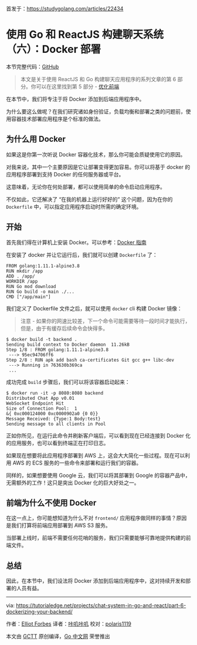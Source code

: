 首发于：https://studygolang.com/articles/22434

# 使用 Go 和 ReactJS 构建聊天系统（六）：Docker 部署

本节完整代码：[GitHub](https://github.com/watermelo/realtime-chat-go-react/tree/part-6)

> 本文是关于使用 ReactJS 和 Go 构建聊天应用程序的系列文章的第 6 部分。你可以在这里找到第 5 部分 - [优化前端](https://studygolang.com/articles/22433)

在本节中，我们将专注于将 Docker 添加到后端应用程序中。

为什么要这么做呢？在我们研究诸如身份验证，负载均衡和部署之类的问题前，使用容器技术部署应用程序是个标准的做法。

## 为什么用 Docker

如果这是你第一次听说 Docker 容器化技术，那么你可能会质疑使用它的原因。

对我来说，其中一个主要原因是它让部署变得更加容易。你可以将基于 docker 的应用程序部署到支持 Docker 的任何服务器或平台。

这意味着，无论你在何处部署，都可以使用简单的命令启动应用程序。

不仅如此，它还解决了 “在我的机器上运行好好的” 这个问题，因为在你的 `Dockerfile` 中，可以指定应用程序启动时所需的确定环境。

## 开始

首先我们得在计算机上安装 Docker。可以参考：[Docker 指南](https://www.docker.com/get-started)

在安装了 docker 并让它运行后，我们就可以创建 `Dockerfile` 了：

```shell
FROM golang:1.11.1-alpine3.8
RUN mkdir /app
ADD . /app/
WORKDIR /app
RUN Go mod download
RUN Go build -o main ./...
CMD ["/app/main"]
```

我们定义了 Dockerfile 文件之后，就可以使用 `docker` cli 构建 Docker 镜像：

> 注意 - 如果你的网速比较差，下一个命令可能需要等待一段时间才能执行，但是，由于有缓存后续命令会快得多。

```shell
$ docker build -t backend .
Sending build context to Docker daemon  11.26kB
Step 1/8 : FROM golang:1.11.1-alpine3.8
 ---> 95ec94706ff6
Step 2/8 : RUN apk add bash ca-certificates Git gcc g++ libc-dev
 ---> Running in 763630b369ca
 ...
```

成功完成 `build` 步骤后，我们可以将该容器启动起来：

```shell
$ docker run -it -p 8080:8080 backend
Distributed Chat App v0.01
WebSocket Endpoint Hit
Size of Connection Pool:  1
&{ 0xc000124000 0xc0000902a0 {0 0}}
Message Received: {Type:1 Body:test}
Sending message to all clients in Pool
```

正如你所见，在运行此命令并刷新客户端后，可以看到现在已经连接到 Docker 化的应用服务，也可以看到终端正在打印日志。

如果现在想要将此应用程序部署到 AWS 上，这会大大简化一些过程。现在可以利用 AWS 的 ECS 服务的一些命令来部署和运行我们的容器。

同样的，如果想要使用 Google 云，我们可以将其部署到 Google 的容器产品中，无需额外的工作！这只是突出 Docker 化的巨大好处之一。

## 前端为什么不使用 Docker

在这一点上，你可能想知道为什么不对 `frontend/` 应用程序做同样的事情？原因是我们打算将前端应用部署到 AWS S3 服务。

当部署上线时，前端不需要任何花哨的服务，我们只需要能够可靠地提供构建的前端文件。

## 总结

因此，在本节中，我们设法将 Docker 添加到后端应用程序中，这对持续开发和部署的人员有益。

---

via: https://tutorialedge.net/projects/chat-system-in-go-and-react/part-6-dockerizing-your-backend/

作者：[Elliot Forbes](https://twitter.com/elliot_f)
译者：[咔叽咔叽](https://github.com/watermelo)
校对：[polaris1119](https://github.com/polaris1119)

本文由 [GCTT](https://github.com/studygolang/GCTT) 原创编译，[Go 中文网](https://studygolang.com/) 荣誉推出
